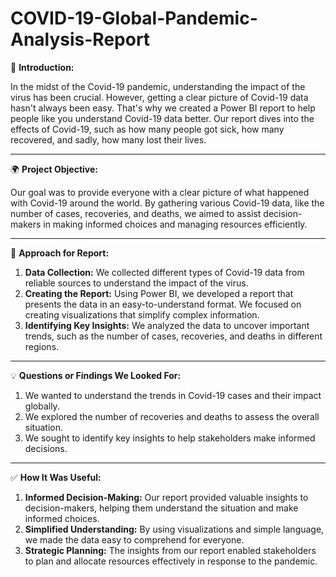 # COVID-19-Global-Pandemic-Analysis-Report

🌟 **Introduction:**

In the midst of the Covid-19 pandemic, understanding the impact of the virus has been crucial. However, getting a clear picture of Covid-19 data hasn't always been easy. That's why we created a Power BI report to help people like you understand Covid-19 data better. Our report dives into the effects of Covid-19, such as how many people got sick, how many recovered, and sadly, how many lost their lives.

--------------------------------------------------------------------------------------------------------------------------------------------------------------------------------------
🌍 **Project Objective:**

Our goal was to provide everyone with a clear picture of what happened with Covid-19 around the world. By gathering various Covid-19 data, like the number of cases, recoveries, and deaths, we aimed to assist decision-makers in making informed choices and managing resources efficiently.

--------------------------------------------------------------------------------------------------------------------------------------------------------------------------------------
🚀 **Approach for Report:**

  1. **Data Collection:** We collected different types of Covid-19 data from reliable sources to understand the impact of the virus.
  2. **Creating the Report:** Using Power BI, we developed a report that presents the data in an easy-to-understand format. We focused on creating visualizations that simplify complex information.
  3. **Identifying Key Insights:** We analyzed the data to uncover important trends, such as the number of cases, recoveries, and deaths in different regions.
--------------------------------------------------------------------------------------------------------------------------------------------------------------------------------------

💡 **Questions or Findings We Looked For:**

  1. We wanted to understand the trends in Covid-19 cases and their impact globally.
  2.  We explored the number of recoveries and deaths to assess the overall situation.
  3.  We sought to identify key insights to help stakeholders make informed decisions.
--------------------------------------------------------------------------------------------------------------------------------------------------------------------------------------

✅ **How It Was Useful:**

  1. **Informed Decision-Making:** Our report provided valuable insights to decision-makers, helping them understand the situation and make informed choices.
  2. **Simplified Understanding:** By using visualizations and simple language, we made the data easy to comprehend for everyone.
  3. **Strategic Planning:** The insights from our report enabled stakeholders to plan and allocate resources effectively in response to the pandemic.
